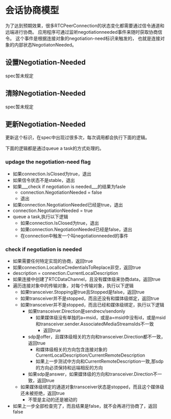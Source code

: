 # 会话协商模型

为了达到预期效果，很多RTCPeerConnection的状态变化都需要通过信令通道和远端进行协商。
应用程序可通过监听negotiationneeded事件来随时获取协商信令。
这个事件是根据连接对象的negotiation-need标识来触发的，
也就是连接对象的内部状态NegotiatonNeeded。

## 设置Negotiation-Needed

spec暂未规定

## 清除Negotiation-Needed

spec暂未规定

## 更新Negotiation-Needed

更新这个标识，在spec中出现过很多次，每次调用都会执行下面的逻辑。

下面的逻辑都是通过queue a task的方式处理的。

### updage the negotiation-need flag

- 如果connection.IsClosed为true，退出
- 如果信令状态不是stable，退出
- 如果___check if negotiation is needed___的结果为fasle
  - connection.NegotiationNeeded = false
  - 退出
- 如果connection.NegotiationNeeded已经是true，退出
- connection.NegotiationNeeded = true
- queue a task,执行以下逻辑
  - 如果connection.IsClosed为true，退出
  - 如果connection.NegotiationNeeded已经是false，退出
  - 在connection中触发一个叫negotiationneeded的事件

### check if negotiation is needed

- 如果需要任何特定实现的协商，返回true
- 如果connection.LocalIceCredentialsToReplace非空，返回true
- description = connection.CurrentLocalDescription
- 如果连接中创建了RTCDataChannel，且没有媒体级来协商data，返回true
- 遍历连接对象中的传输对象，对每个传输对象，执行以下逻辑
  - 如果transceiver.Stopping是true且Stopped是false，返回true
  - 如果transceiver并不是stopped，而且还没有和媒体级绑定，返回true
  - 如果transceiver并不是stopped，而且已经和媒体级绑定，执行以下逻辑
    - 如果transceiver.Direction是sendrecv/sendonly
      - 如果媒体级没有单独的a=msid，或是a=msid中没有id，或是msid和transceiver.sender.AssociatedMediaStreamsIds不一致
        - 返回true
    - sdp是offer，且媒体级相关的方向和transceiver.Direction都不一致，返回true
      - 和媒体级相关的方向包含连接对象的CurrentLocalDescription/CurrentRemoteDescription
      - 如果上一步测试中方向和CurrentRemoteDescription一致,那sdp的方向必须保持和远端相反的方向
    - 如果sdp是answer，如果媒体级的方向和transceiver.Direction不一致，返回true
  - 如果媒体级绑定的通道对象transceiver状态是stopped，而且这个媒体级还未被拒绝，返回true
    - 不管是主动的还是被动的
- 如果上一步全部检查完了，而且结果是false，就不会再进行协商了，返回false
